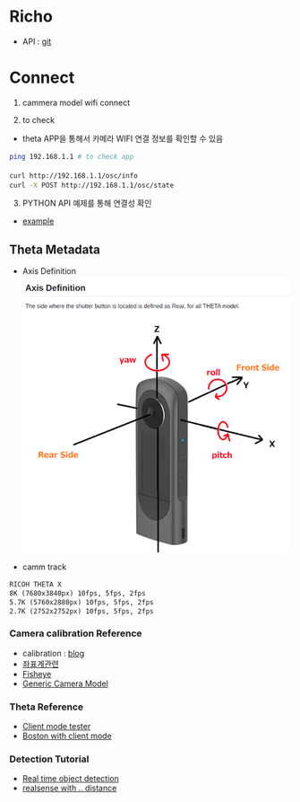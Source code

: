# Richo
- API : [git](https://github.com/ricohapi/theta-api-specs/blob/main/theta-web-api-v2.1/protocols/commands_execute.md)
 
# Connect
1. cammera model wifi connect
 
2. to check
- theta APP을 통해서 카메라 WIFI 연결 정보를 확인할 수 있음
```bash
ping 192.168.1.1 # to check app 

curl http://192.168.1.1/osc/info
curl -X POST http://192.168.1.1/osc/state

```
3. PYTHON API 예제를 통해 연결성 확인
- [example](1.mjpeg_stream.py)

## Theta Metadata 
- Axis Definition
![img](./img/axis.png)

- camm track 
```
RICOH THETA X
8K (7680x3840px) 10fps, 5fps, 2fps
5.7K (5760x2880px) 10fps, 5fps, 2fps
2.7K (2752x2752px) 10fps, 5fps, 2fps
```

### Camera calibration Reference 
- calibration : [blog](https://jinyongjeong.github.io/2020/06/15/Camera_and_distortion_model/)
- [좌표계관련](https://gaussian37.github.io/vision-concept-lens_distortion/)
- [Fisheye](https://gaussian37.github.io/vision-concept-fisheye_camera/)
- [Generic Camera Model](https://gaussian37.github.io/vision-concept-generic_camera_model/)

### Theta Reference
- [Client mode tester](https://github.com/codetricity/theta-client-mode)
- [Boston with client mode](https://dev.bostondynamics.com/python/examples/ricoh_theta/readme)


### Detection Tutorial
- [Real time object detection](https://www.youtube.com/watch?v=hVavSe60M3g&ab_channel=TheCodingBug)
- [realsense with .. distance](https://www.youtube.com/watch?v=_gzcp8dURbU&ab_channel=Pysource)

